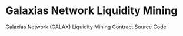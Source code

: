 # Galaxias Network Liquidity Mining

Galaxias Network (GALAX) Liquidity Mining Contract Source Code
